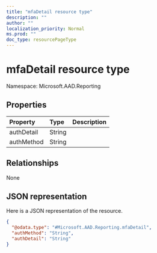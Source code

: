 ```yaml
---
title: "mfaDetail resource type"
description: ""
author: ""
localization_priority: Normal
ms.prod: ""
doc_type: resourcePageType
---
```


# mfaDetail resource type


Namespace: Microsoft.AAD.Reporting



## Properties
|Property|Type|Description|
|:---|:---|:---|
|authDetail|String||
|authMethod|String||

## Relationships
None

## JSON representation
Here is a JSON representation of the resource.
<!-- {
  "blockType": "resource",
  "@odata.type": "Microsoft.AAD.Reporting.mfaDetail"
}
-->
``` json
{
  "@odata.type": "#Microsoft.AAD.Reporting.mfaDetail",
  "authMethod": "String",
  "authDetail": "String"
}
```

